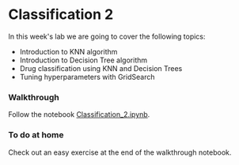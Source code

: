 # Classification 2

In this week's lab we are going to cover the following topics:

- Introduction to KNN algorithm
- Introduction to Decision Tree algorithm
- Drug classification using KNN and Decision Trees
- Tuning hyperparameters with GridSearch

### Walkthrough
Follow the notebook [Classification_2.ipynb](https://github.com/michalis0/DataMining_and_MachineLearning/blob/master/week7/Classification_2.ipynb).

### To do at home
Check out an easy exercise at the end of the walkthrough notebook.
